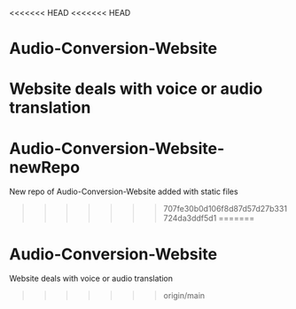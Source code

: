 <<<<<<< HEAD
<<<<<<< HEAD
# Audio-Conversion-Website
 Website deals with voice or audio translation
=======
# Audio-Conversion-Website-newRepo
 New repo of Audio-Conversion-Website added with static files
>>>>>>> 707fe30b0d106f8d87d57d27b331724da3ddf5d1
=======
# Audio-Conversion-Website
 Website deals with voice or audio translation
>>>>>>> origin/main
